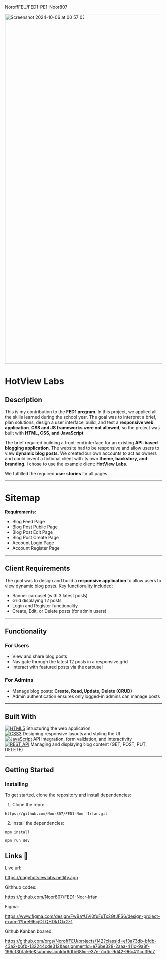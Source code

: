 NoroffFEU/FED1-PE1-Noor807





<img width="1124" alt="Screenshot 2024-10-06 at 00 57 02" src="https://github.com/user-attachments/assets/1631b940-1b06-4aed-b5da-32284d335cd6">


#                         HotView Labs

## Description

This is my contribution to the **FED1 program**. In this project, we applied all the skills learned during the school year. The goal was to interpret a brief, plan solutions, design a user interface, build, and test a **responsive web application**. **CSS and JS frameworks were not allowed**, so the project was built with **HTML, CSS, and JavaScript**.

The brief required building a front-end interface for an existing **API-based blogging application**. The website had to be responsive and allow users to view **dynamic blog posts**. We created our own accounts to act as owners and could invent a fictional client with its own **theme, backstory, and branding**. I chose to use the example client: **HotView Labs**.  

We fulfilled the required **user stories** for all pages.

---

# Sitemap

**Requirements:**  

- Blog Feed Page  
- Blog Post Public Page  
- Blog Post Edit Page  
- Blog Post Create Page  
- Account Login Page  
- Account Register Page  

---

## Client Requirements

The goal was to design and build a **responsive application** to allow users to view dynamic blog posts. Key functionality included:  

- Banner carousel (with 3 latest posts)  
- Grid displaying 12 posts  
- Login and Register functionality  
- Create, Edit, or Delete posts (for admin users)  

---

## Functionality

### For Users

- View and share blog posts  
- Navigate through the latest 12 posts in a responsive grid  
- Interact with featured posts via the carousel  

### For Admins

- Manage blog posts: **Create, Read, Update, Delete (CRUD)**  
- Admin authentication ensures only logged-in admins can manage posts  

---


 ## Built With

[![HTML5](https://img.shields.io/badge/HTML5-E34F26?style=for-the-badge&logo=html5&logoColor=white)](https://developer.mozilla.org/en-US/docs/Web/HTML) Structuring the web application  
[![CSS3](https://img.shields.io/badge/CSS3-1572B6?style=for-the-badge&logo=css3&logoColor=white)](https://developer.mozilla.org/en-US/docs/Web/CSS) Designing responsive layouts and styling the UI  
[![JavaScript](https://img.shields.io/badge/JavaScript-F7DF1E?style=for-the-badge&logo=javascript&logoColor=black)](https://developer.mozilla.org/en-US/docs/Web/JavaScript) API integration, form validation, and interactivity  
[![REST API](https://img.shields.io/badge/REST%20API-4CAF50?style=for-the-badge)](https://restfulapi.net/)  Managing and displaying blog content (GET, POST, PUT, DELETE)  
  

---

## Getting Started

### Installing

To get started, clone the repository and install dependencies:

1. Clone the repo:

```
https://github.com/Noor807/FED1-Noor-Irfan.git
```


2. Install the dependencies:


```
npm install
```

```
npm run dev
```




## Links 🔗

Live url:

https://pagehotviewlabs.netlify.app

Githhub codes:

https://github.com/Noor807/FED1-Noor-Irfan

Figma:

https://www.figma.com/design/FwBaYUVj0fuFuTx2GtJFS6/design-project-exam-1?t=e9I6cjOTQHDkTOxG-1

Github Kanban boared:

https://github.com/orgs/NoroffFEU/projects/142?classId=ef3a73db-bfdb-43a2-b6fb-132244cde312&assignmentId=e76be328-2aaa-411c-9a8f-196cf3b1a56e&submissionId=6dfb685c-e37e-7cdb-9d42-96c411cc39c7











